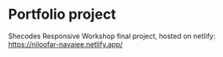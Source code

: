 # Portfolio project
Shecodes Responsive Workshop final project, hosted on netlify: https://niloofar-navaiee.netlify.app/
